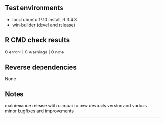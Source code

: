 ## Test environments
* local ubuntu 17.10 install, R 3.4.3
* win-builder (devel and release)

## R CMD check results

0 errors | 0 warnings | 0 note

## Reverse dependencies

None

## Notes

maintenance release with compat to new devtools version and various minor
bugfixes and improvements


---
